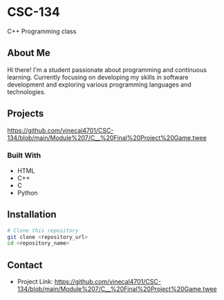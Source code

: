 # CSC-134

C++ Programming class

## About Me
Hi there! I'm a student passionate about programming and continuous learning. Currently focusing on developing my skills in software development and exploring various programming languages and technologies.

## Projects
https://github.com/vinecal4701/CSC-134/blob/main/Module%207/C__%20Final%20Project%20Game.twee

### Built With

- HTML
- C++
- C
- Python

## Installation

```bash
# Clone this repository
git clone <repository_url>
cd <repository_name>

```

## Contact


- Project Link: https://github.com/vinecal4701/CSC-134/blob/main/Module%207/C__%20Final%20Project%20Game.twee

